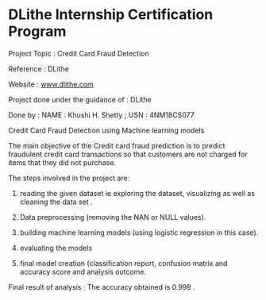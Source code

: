 # DLithe Internship Certification Program
 
Project Topic : Credit Card Fraud Detection

Reference : DLithe  

Website : www.dlithe.com

Project done under the guidance of : DLithe

Done by : NAME : Khushi H. Shetty ; USN : 4NM18CS077

Credit Card Fraud Detection using Machine learning models

The main objective of the Credit card fraud prediction is to predict fraudulent credit card transactions so that customers are not charged for items that they did not purchase.

The steps involved in the project are:

1. reading the given dataset ie exploring the dataset, visualizing as well as cleaning the data set .

2. Data preprocessing (removing the NAN or NULL values).

3. building machine learning models (using logistic regression in this case).

4. evaluating the models

5. final model creation (classification report, confusion matrix and accuracy score and analysis outcome.

Final result of analysis : The accuracy obtained is 0.998 .

